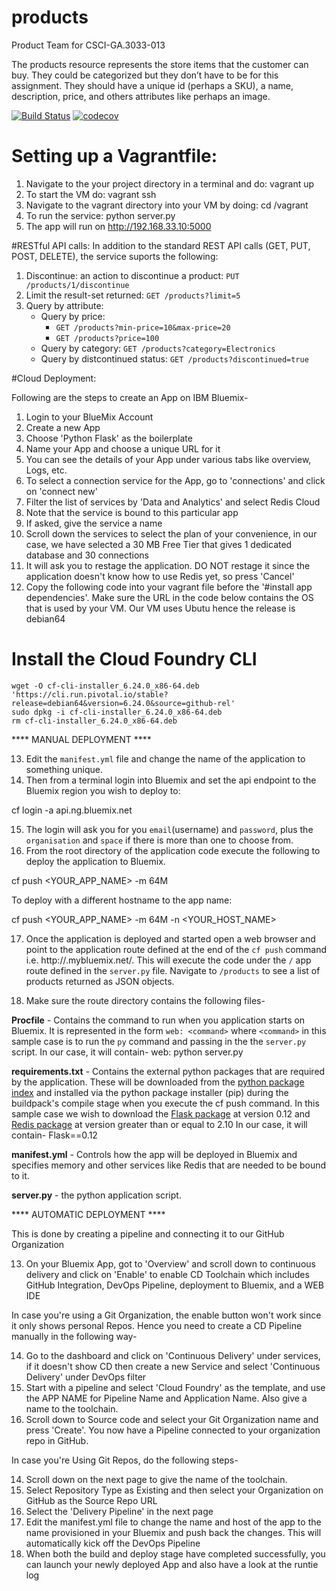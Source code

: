 # products
Product Team for CSCI-GA.3033-013

The products resource represents the store items that the customer can buy. They could be
categorized but they donʼt have to be for this assignment. They should have a unique id
(perhaps a SKU), a name, description, price, and others attributes like perhaps an image.

[![Build Status](https://travis-ci.org/NYU-DevOps-Charlie-CSCI-GA-3033-013/products.svg?branch=master)](https://travis-ci.org/NYU-DevOps-Charlie-CSCI-GA-3033-013/products)
[![codecov](https://codecov.io/gh/NYU-DevOps-Charlie-CSCI-GA-3033-013/products/branch/master/graph/badge.svg)](https://codecov.io/gh/NYU-DevOps-Charlie-CSCI-GA-3033-013/products)


# Setting up a Vagrantfile:

1. Navigate to the your project directory in a terminal and do:
vagrant up
2. To start the VM do:
vagrant ssh
3. Navigate to the vagrant directory into your VM by doing:
cd /vagrant
4. To run the service:
python server.py
5. The app will run on
http://192.168.33.10:5000

#RESTful API calls:
In addition to the standard REST API calls (GET, PUT, POST, DELETE), the service suports the following:

1. Discontinue: an action to discontinue a product:
`PUT /products/1/discontinue`
2. Limit the result-set returned:
`GET /products?limit=5`
3. Query by attribute: 
    * Query by price:  
        * `GET /products?min-price=10&max-price=20`
        * `GET /products?price=100`
    * Query by category: `GET /products?category=Electronics`
    * Query by distcontinued status: `GET /products?discontinued=true`

#Cloud Deployment:

Following are the steps to create an App on IBM Bluemix-

1. Login to your BlueMix Account
2. Create a new App
3. Choose 'Python Flask' as the boilerplate
4. Name your App and choose a unique URL for it
5. You can see the details of your App under various tabs like overview, Logs, etc.
6. To select a connection service for the App, go to 'connections' and click on 'connect new'
7. Filter the list of services by 'Data and Analytics' and select Redis Cloud
8. Note that the service is bound to this particular app
9. If asked, give the service a name
10. Scroll down the services to select the plan of your convenience, in our case, we have selected a 30 MB Free Tier that gives 1 dedicated database and 30 connections
11. It will ask you to restage the application. DO NOT restage it since the application doesn't know how to use Redis yet, so press 'Cancel'
12. Copy the following code into your vagrant file before the '#install app dependencies'. Make sure the URL in the code below contains the OS that is used by your VM.
    Our VM uses Ubutu hence the release is debian64

# Install the Cloud Foundry CLI
    wget -O cf-cli-installer_6.24.0_x86-64.deb 'https://cli.run.pivotal.io/stable?release=debian64&version=6.24.0&source=github-rel'
    sudo dpkg -i cf-cli-installer_6.24.0_x86-64.deb
    rm cf-cli-installer_6.24.0_x86-64.deb


**** MANUAL DEPLOYMENT ****

13. Edit the `manifest.yml` file and change the name of the application to something unique.
14. Then from a terminal login into Bluemix and set the api endpoint to the Bluemix region you wish to deploy to:

cf login -a api.ng.bluemix.net

15. The login will ask you for you `email`(username) and `password`, plus the `organisation` and `space` if there is more than one to choose from.
16. From the root directory of the application code execute the following to deploy the application to Bluemix.

 cf push <YOUR_APP_NAME> -m 64M

To deploy with a different hostname to the app name:

cf push <YOUR_APP_NAME> -m 64M -n <YOUR_HOST_NAME>

17. Once the application is deployed and started open a web browser and point to the application route defined at the end of the `cf push` command i.e. http://<APP NAME>.mybluemix.net/. This will execute the code under the `/` app route defined in the `server.py` file. Navigate to `/products` to see a list of products returned as JSON objects.

18. Make sure the route directory contains the following files-

 **Procfile** - Contains the command to run when you application starts on Bluemix. It is represented in the form `web: <command>` where `<command>` in this sample case is to run the `py` command and passing in the the `server.py` script.
In our case, it will contain- web: python server.py

**requirements.txt** - Contains the external python packages that are required by the application. These will be downloaded from the [python package index](https://pypi.python.org/pypi/) and installed via the python package installer (pip) during the buildpack's compile stage when you execute the cf push command. In this sample case we wish to download the [Flask package](https://pypi.python.org/pypi/Flask) at version 0.12 and [Redis package](https://pypi.python.org/pypi/Redis) at version greater than or equal to 2.10
In our case, it will contain- Flask==0.12

**manifest.yml** - Controls how the app will be deployed in Bluemix and specifies memory and other services like Redis that are needed to be bound to it.

**server.py** - the python application script.

**** AUTOMATIC DEPLOYMENT ****

This is done by creating a pipeline and connecting it to our GitHub Organization

13. On your Bluemix App, got to 'Overview' and scroll down to continuous delivery and click on 'Enable' to enable CD Toolchain which includes GitHub Integration, DevOps Pipeline, deployment to Bluemix, and a WEB IDE

In case you're using a Git Organization, the enable button won't work since it only shows personal Repos. Hence you need to create a CD Pipeline manually in the following way-

14. Go to the dashboard and click on 'Continuous Delivery' under services, if it doesn't show CD then create a new Service and select 'Continuous Delivery' under DevOps filter
15. Start with a pipeline and select 'Cloud Foundry' as the template, and use the APP NAME for Pipeline Name and Application Name. Also give a name to the toolchain.
16. Scroll down to Source code and select your Git Organization name and press 'Create'. You now have a Pipeline
connected to your organization repo in GitHub.


In case you're Using Git Repos, do the following steps-

14. Scroll down on the next page to give the name of the toolchain.
15. Select Repository Type as Existing and then select your Organization on GitHub as the Source Repo URL
16. Select the 'Delivery Pipeline' in the next page
17. Edit the manifest.yml file to change the name and host of the app to the name provisioned in your Bluemix and push back the changes. This will automatically kick off the DevOps Pipeline
18. When both the build and deploy stage have completed successfully, you can launch your newly deployed App and also have a look at the runtie log



